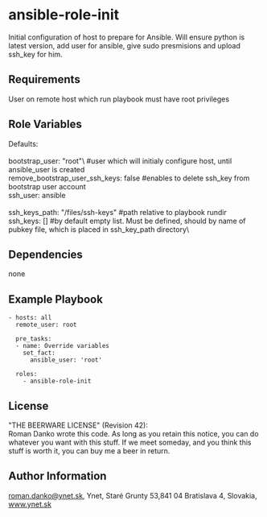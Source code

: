 ansible-role-init
=========

Initial configuration of host to prepare for Ansible. Will ensure python is latest version, add user for ansible, give sudo presmisions and upload ssh_key for him. 

Requirements
------------

User on remote host which run playbook must have root privileges

Role Variables
--------------

Defaults:\
\
bootstrap_user: "root"\		#user which will initialy configure host, until ansible_user is created
\
remove_bootstrap_user_ssh_keys: false		#enables to delete ssh_key from bootstrap user account
\
ssh_user: ansible\
\
ssh_keys_path: "/files/ssh-keys"	#path relative to playbook rundir
\
ssh_keys: [] 		#by default empty list. Must be defined, should by name of pubkey file, which is placed in ssh_key_path directory\

Dependencies
------------

none

Example Playbook
---------------- 

	- hosts: all
	  remote_user: root
	
	  pre_tasks:
	  - name: Override variables
	    set_fact:
	      ansible_user: 'root' 
	
	  roles:
	    - ansible-role-init

License
-------

"THE BEERWARE LICENSE" (Revision 42):                                                                                                                                            
                                                                                                                                                                                 Roman Danko wrote this code. As long as you retain this notice, you can do whatever you want with this stuff. If we meet someday, and you think this stuff is worth it, you can buy me a beer in return.

Author Information
------------------

roman.danko@ynet.sk, Ynet, Staré Grunty 53,841 04 Bratislava 4, Slovakia, www.ynet.sk
